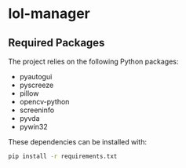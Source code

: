 # lol-manager

## Required Packages

The project relies on the following Python packages:

- pyautogui
- pyscreeze
- pillow
- opencv-python
- screeninfo
- pyvda
- pywin32

These dependencies can be installed with:

```bash
pip install -r requirements.txt
```
